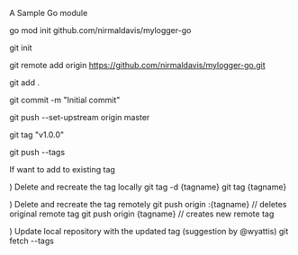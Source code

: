 A Sample Go module

go mod init github.com/nirmaldavis/mylogger-go

git init

git remote add origin https://github.com/nirmaldavis/mylogger-go.git

git add .

git commit -m "Initial commit"

git push --set-upstream origin master

git tag "v1.0.0"

git push --tags

If want to add to existing tag

) Delete and recreate the tag locally
	git tag -d {tagname}
	git tag {tagname}

) Delete and recreate the tag remotely
	git push origin :{tagname} // deletes original remote tag
	git push origin {tagname} // creates new remote tag
		
)  Update local repository with the updated tag (suggestion by @wyattis)
	git fetch --tags
